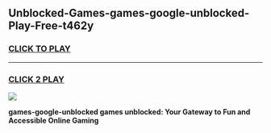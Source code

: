 
## Unblocked-Games-games-google-unblocked-Play-Free-t462y
<h3>
<a href="https://premium76.site?title=games-google-unblocked&ref=17A">CLICK TO PLAY</a></h3>
<hr>

<h3>
<a href="https://premium76.site?title=games-google-unblocked&ref=17A">CLICK 2 PLAY</a>
  
</h3>

<a href="https://premium76.site?title=games-google-unblocked&ref=17A"><img src="https://clearcache.store/games.png"></a>


**games-google-unblocked games unblocked: Your Gateway to Fun and Accessible Online Gaming**

